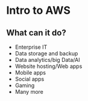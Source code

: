 # Intro to AWS

## What can it do?
- Enterprise IT
- Data storage and backup
- Data analytics/big Data/AI
- Website hosting/Web apps
- Mobile apps
- Social apps
- Gaming
- Many more

